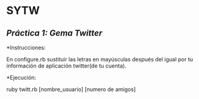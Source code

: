 **SYTW**
========
*Práctica 1: Gema Twitter*
----------------

*Instrucciones:

En configure.rb sustituir las letras en mayúsculas después del igual
por tu información de aplicación twitter(de tu cuenta).

*Ejecución:

ruby twitt.rb [nombre_usuario] [numero de amigos]

